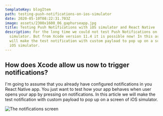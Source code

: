 ```yaml
---
templateKey: blogItem
path: testing-push-notifications-on-ios-simulator
date: 2020-05-10T08:22:31.703Z
image: assets/2300x1600_06_gaphurseapp.jpg
title: Testing Push Notifications with iOS simulator and React Native
description: For the long time we could not test Push Notifications on iOS
  simulator. But from Xcode version 11.4 it is possible now! In this article we
  will make the test notification with custom payload to pop up on a screen of
  iOS simulator.
---
```

## How does Xcode allow us now to trigger notifications?

I'm going to assume that you already have configured notifications in you React Native app. You just want to test how your app behaves when user opens your app by pressing on notifications. In this article we will make the test notification with custom payload to pop up on a screen of iOS simulator.

![](/assets/screenshot-2020-03-20-at-6.01.45-pm.png "The notifications screen")
